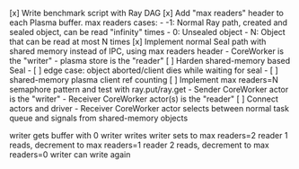 [x] Write benchmark script with Ray DAG
[x] Add "max readers" header to each Plasma buffer. max readers cases:
    - -1: Normal Ray path, created and sealed object, can be read "infinity" times
    - 0: Unsealed object
    - N: Object that can be read at most N times
[x] Implement normal Seal path with shared memory instead of IPC, using max readers header
    - CoreWorker is the "writer"
    - plasma store is the "reader"
[ ] Harden shared-memory based Seal
    - [ ] edge case: object aborted/client dies while waiting for seal
    - [ ] shared-memory plasma client ref counting
[ ] Implement max readers=N semaphore pattern and test with ray.put/ray.get
    - Sender CoreWorker actor is the "writer"
    - Receiver CoreWorker actor(s) is the "reader"
[ ] Connect actors and driver
    - Receiver CoreWorker actor selects between normal task queue and signals from shared-memory objects



writer gets buffer with 0
writer writes
writer sets to max readers=2
reader 1 reads, decrement to max readers=1
reader 2 reads, decrement to max readers=0
writer can write again
